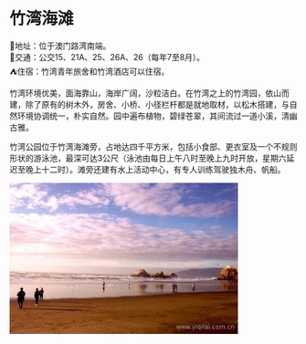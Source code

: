 # 竹湾海滩  
📌地址：位于澳门路湾南端。   
🚌交通：公交15、21A、25、26A、26（每年7至8月）。   
⛺住宿：竹湾青年旅舍和竹湾酒店可以住宿。   
  
竹湾环境优美，面海靠山，海岸广阔，沙粒洁白。在竹湾之上的竹湾园，依山而建，除了原有的树木外，房舍、小桥、小径栏杆都是就地取材，以松木搭建，与自然环境协调统一，朴实自然。园中遍布植物，碧绿苍翠，其间流过一道小溪，清幽古雅。   
  
竹湾公园位于竹湾海滩旁，占地达四千平方米，包括小食部、更衣室及一个不规则形状的游泳池，最深可达3公尺（泳池由每日上午八时至晚上九时开放，星期六延迟至晚上十二时）。滩旁还建有水上活动中心，有专人训练驾驶独木舟、帆船。   
  
![](https://raw.githubusercontent.com/szqq0512/Pic/main/img/202201212115602.png)  